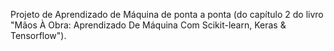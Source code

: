 Projeto de Aprendizado de Máquina de ponta a ponta (do capítulo 2 do livro "Mãos À Obra: Aprendizado De Máquina Com Scikit-learn, Keras & Tensorflow").
